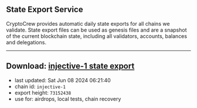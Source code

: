 ## State Export Service
CryptoCrew provides automatic daily state exports for all chains we validate. State export files can be used as genesis files and are a snapshot of the current blockchain state, including all validators, accounts, balances and delegations.

---
**Download: [injective-1 state export](https://dl-eu2.ccvalidators.com/SERVICE/injective/injective-1_export_73152438.json)**
---

- last updated: Sat Jun 08 2024 06:21:40
- chain id: `injective-1`
- export height: `73152438`
- use for: airdrops, local tests, chain recovery
